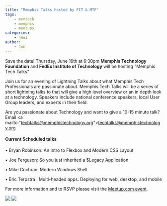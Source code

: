 ```yaml
---
title: "Memphis Talks hosted by FIT & MTF"
tags:
    - memtech
    - memphis
    - meetups
categories:
    - news
author:
    - Joe
---
```


Save the date! Thursday, June 16th at 6:30pm <strong>Memphis Technology Foundation</strong> and <strong>FedEx Institute of Technology</strong> will be hosting "Memphis Tech Talks" 

Join us for an evening of Lightning Talks about what Memphis Tech Professionals are passionate about. Memphis Tech Talks will be a series of short lightning talks to that will give a high level overview or an in depth look at a technology. Speakers include national conference speakers, local User Group leaders, and experts in their field.

Are you passionate about Technology and want to give a 10-15 minute talk? Email <a mailto:"techtalks@memphistechnology.org">techtalks@memphistechnology.org</a>

<h4>Current Scheduled talks</h4>

• Bryan Robinson: An Intro to Flexbox and Modern CSS Layout

• Joe Ferguson: So you just inherited a $Legacy Application

• Mike Cochran: Modern Windows Shell

• Eric Terpstra : Multi-headed apps. Deploying for web, desktop, and mobile
 
 
For more information and to RSVP please visit the <a href="http://www.meetup.com/memphis-technology-user-groups/events/230661746/" target="_blank">Meetup.com event</a>.

<img src="/themes/memtech/memtech-sculpin/css/img/MTF-Stacked-Badge.png">
<img src="/images/fit_logo.png">
